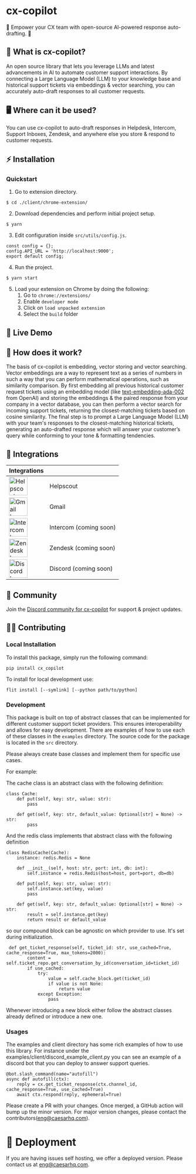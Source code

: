 # cx-copilot

🤖 Empower your CX team with open-source AI-powered response auto-drafting. 🤖

## 🤔 What is cx-copilot?

An open source library that lets you leverage LLMs and latest advancements in AI to automate customer support interactions. By connecting a Large Language Model (LLM) to your knowledge base and historical support tickets via embeddings & vector searching, you can accurately auto-draft responses to all customer requests.

## 🖥 Where can it be used?

You can use cx-copilot to auto-draft responses in Helpdesk, Intercom, Support Inboxes, Zendesk, and anywhere else you store & respond to customer requests.

## ⚡️ Installation
### Quickstart

1. Go to extension directory.
```
$ cd ./client/chrome-extension/
```

2. Download dependencies and perform initial project setup.
```
$ yarn
```

3. Edit configuration inside `src/utils/config.js`.
```
const config = {};
config.API_URL = 'http://localhost:9000';
export default config;
```

4. Run the project.
```
$ yarn start
```

5. Load your extension on Chrome by doing the following:
    1. Go to `chrome://extensions/`
    2. Enable `developer mode`
    3. Click on `load unpacked extension`
    4. Select the `build` folder


## 🚀 Live Demo



## 📖 How does it work?

The basis of cx-copilot is embedding, vector storing and vector searching. Vector embeddings are a way to represent text as a series of numbers in such a way that you can perform mathematical operations, such as similarity comparison. By first embedding all previous historical customer request tickets using an embedding model (like [text-embedding-ada-002](https://openai.com/blog/new-and-improved-embedding-model/) from OpenAI) and storing the embeddings & the paired response from your company in a vector database, you can then perform a vector search for incoming support tickets, returning the closest-matching tickets based on cosine similarity. The final step is to prompt a Large Language Model (LLM) with your team's responses to the closest-matching historical tickets, generating an auto-drafted response which will answer your customer’s query while conforming to your tone & formatting tendencies.

## 🧰 Integrations

| Integrations |  |
|-------|---------|
| <img src="https://style.helpscout.com/images/logo/help-scout-logo-circle-blue.svg" alt="Helpscout logo" height="50px"> | Helpscout |
| <img src="https://www.svgrepo.com/download/303161/gmail-icon-logo.svg" alt="Gmail logo" height="50px"> | Gmail |
| <img src="https://cdn.worldvectorlogo.com/logos/intercom-1.svg" alt="Intercom logo" height="50px"> | Intercom (coming soon) |
| <img src="https://upload.wikimedia.org/wikipedia/commons/thumb/c/c8/Zendesk_logo.svg/2560px-Zendesk_logo.svg.png" alt="Zendesk logo" height="50px"> | Zendesk (coming soon) |
| <img src="https://www.svgrepo.com/show/353655/discord-icon.svg" alt="Discord logo" height="50px"> | Discord (coming soon) |

## 📱 Community

Join the [Discord community for cx-copilot](https://discord.gg/XhPnzxhm6y) for support & project updates.

## 👩‍💻 Contributing

### Local Installation
To install this package, simply run the following command:

```
pip install cx_copilot
```

To install for local development use:

```
flit install [--symlink] [--python path/to/python]
```


### Development
This package is built on top of abstract classes that can be implemented for different customer support ticket providers. This ensures interoperability and allows for easy development. There are examples of how to use each of these classes in the `examples` directory. The source code for the package is located in the `src` directory.

Please always create base classes and implement them for specific use cases.

For example:

The cache class is an abstract class with the following definition:

```
class Cache:
    def put(self, key: str, value: str):
        pass

    def get(self, key: str, default_value: Optional[str] = None) -> str:
        pass
```

And the redis class implements that abstract class with the following definition

```
class RedisCache(Cache):
    instance: redis.Redis = None

    def __init__(self, host: str, port: int, db: int):
        self.instance = redis.Redis(host=host, port=port, db=db)

    def put(self, key: str, value: str):
        self.instance.set(key, value)
        pass

    def get(self, key: str, default_value: Optional[str] = None) -> str:
        result = self.instance.get(key)
        return result or default_value
```

so our compound block can be agnostic on which provider to use. It's set during initialization.

```
 def get_ticket_response(self, ticket_id: str, use_cached=True, cache_response=True, max_tokens=2000):
        content = self.ticket_repo.get_conversation_by_id(conversation_id=ticket_id)
        if use_cached:
            try:
                value = self.cache_block.get(ticket_id)
                if value is not None:
                    return value
            except Exception:
                pass
```

Whenever introducing a new block either follow the abstract classes already defined or introduce a new one.


### Usages

The examples and client directory has some rich examples of how to use this library. For instance under the examples/client/discord_example_client.py you can see an example of a discord bot that you can deploy to answer support queries.

```
@bot.slash_command(name="autofill")
async def autofill(ctx):
    reply = cx.get_ticket_response(ctx.channel_id, cache_response=True, use_cached=True)
    await ctx.respond(reply, ephemeral=True)
```

Please create a PR with your changes. Once merged, a GitHub action will bump up the minor version. For major version changes, please contact the contributors(eng@caesarhq.com).

# 🚀 Deployment

If you are having issues self hosting, we offer a deployed version. Please contact us at eng@caesarhq.com.

